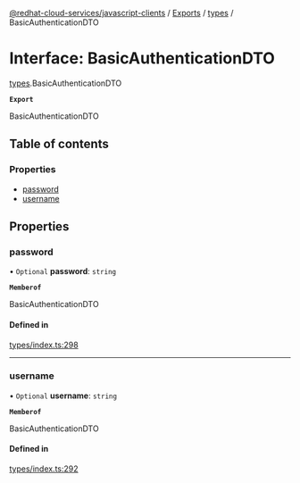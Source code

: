 [@redhat-cloud-services/javascript-clients](../README.md) / [Exports](../modules.md) / [types](../modules/types.md) / BasicAuthenticationDTO

# Interface: BasicAuthenticationDTO

[types](../modules/types.md).BasicAuthenticationDTO

**`Export`**

BasicAuthenticationDTO

## Table of contents

### Properties

- [password](types.BasicAuthenticationDTO.md#password)
- [username](types.BasicAuthenticationDTO.md#username)

## Properties

### password

• `Optional` **password**: `string`

**`Memberof`**

BasicAuthenticationDTO

#### Defined in

[types/index.ts:298](https://github.com/RedHatInsights/javascript-clients/blob/main/packages/notifications/types/index.ts#L298)

___

### username

• `Optional` **username**: `string`

**`Memberof`**

BasicAuthenticationDTO

#### Defined in

[types/index.ts:292](https://github.com/RedHatInsights/javascript-clients/blob/main/packages/notifications/types/index.ts#L292)
